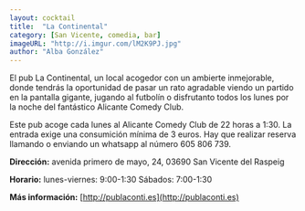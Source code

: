 ```yaml
---
layout: cocktail
title:  "La Continental"
category: [San Vicente, comedia, bar]
imageURL: "http://i.imgur.com/lM2K9PJ.jpg"
author: "Alba González"
---
```

El pub La Continental, un local acogedor con un ambierte inmejorable, donde tendrás la oportunidad de pasar un rato agradable viendo un partido en la pantalla gigante, jugando al futbolín o disfrutanto todos los lunes por la noche del fantástico Alicante Comedy Club.

Este pub acoge cada lunes al Alicante Comedy Club de 22 horas a 1:30. La entrada exige una consumición mínima de 3 euros. Hay que realizar reserva llamando o enviando un whatsapp al número 605 806 739.

**Dirección:**  avenida primero de mayo, 24, 03690 San Vicente del Raspeig

**Horario:** lunes-viernes: 9:00-1:30
Sábados: 7:00-1:30

**Más información:** [http://publaconti.es](http://publaconti.es)
